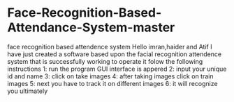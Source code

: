# Face-Recognition-Based-Attendance-System-master
face recognition based attendence system
Hello imran,haider and Atif 
I have just created a software based upon the 
facial recognition attendence system that is successfully working 
to operate it folow the following instructions
1: run the program GUI interface is appered 
2: input your unique id and name 
3: click on take images
4: after taking images click on train images
5: next you have to track it on different images 
6: it will recognize you ultimately
